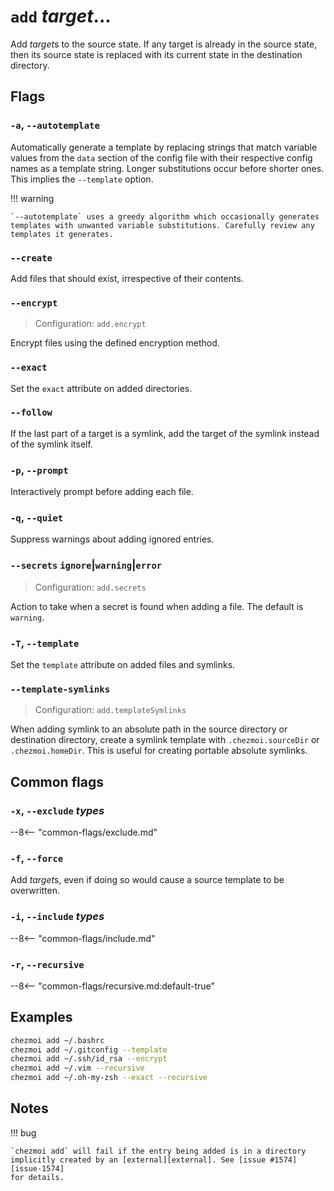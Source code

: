# `add` *target*...

Add *target*s to the source state. If any target is already in the source
state, then its source state is replaced with its current state in the
destination directory.

## Flags

### `-a`, `--autotemplate`

Automatically generate a template by replacing strings that match variable
values from the `data` section of the config file with their respective config
names as a template string. Longer substitutions occur before shorter ones.
This implies the `--template` option.

!!! warning

    `--autotemplate` uses a greedy algorithm which occasionally generates
    templates with unwanted variable substitutions. Carefully review any
    templates it generates.

### `--create`

Add files that should exist, irrespective of their contents.

### `--encrypt`

> Configuration: `add.encrypt`

Encrypt files using the defined encryption method.

### `--exact`

Set the `exact` attribute on added directories.

### `--follow`

If the last part of a target is a symlink, add the target of the symlink
instead of the symlink itself.

### `-p`, `--prompt`

Interactively prompt before adding each file.

### `-q`, `--quiet`

Suppress warnings about adding ignored entries.

### `--secrets` `ignore`|`warning`|`error`

> Configuration: `add.secrets`

Action to take when a secret is found when adding a file. The default is
`warning`.

### `-T`, `--template`

Set the `template` attribute on added files and symlinks.

### `--template-symlinks`

> Configuration: `add.templateSymlinks`

When adding symlink to an absolute path in the source directory or destination
directory, create a symlink template with `.chezmoi.sourceDir` or
`.chezmoi.homeDir`. This is useful for creating portable absolute symlinks.

## Common flags

### `-x`, `--exclude` *types*

--8<-- "common-flags/exclude.md"

### `-f`, `--force`

Add *target*s, even if doing so would cause a source template to be
overwritten.

### `-i`, `--include` *types*

--8<-- "common-flags/include.md"

### `-r`, `--recursive`

--8<-- "common-flags/recursive.md:default-true"

## Examples

```sh
chezmoi add ~/.bashrc
chezmoi add ~/.gitconfig --template
chezmoi add ~/.ssh/id_rsa --encrypt
chezmoi add ~/.vim --recursive
chezmoi add ~/.oh-my-zsh --exact --recursive
```

## Notes

!!! bug

    `chezmoi add` will fail if the entry being added is in a directory
    implicitly created by an [external][external]. See [issue #1574][issue-1574]
    for details.

[external]: /reference/special-files/chezmoiexternal-format.md
[issue-1574]: https://github.com/twpayne/chezmoi/issues/1574
